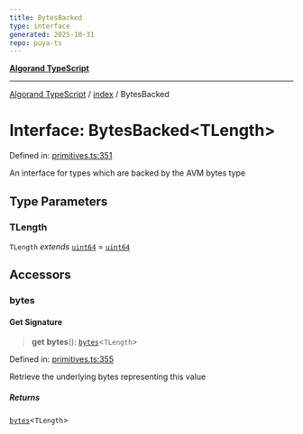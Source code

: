 ```yaml
---
title: BytesBacked
type: interface
generated: 2025-10-31
repo: puya-ts
---
```

[**Algorand TypeScript**](../../README.md)

***

[Algorand TypeScript](../../modules.md) / [index](../README.md) / BytesBacked

# Interface: BytesBacked\<TLength\>

Defined in: [primitives.ts:351](https://github.com/algorandfoundation/puya-ts/blob/main/packages/algo-ts/src/primitives.ts#L351)

An interface for types which are backed by the AVM bytes type

## Type Parameters

### TLength

`TLength` *extends* [`uint64`](../type-aliases/uint64.md) = [`uint64`](../type-aliases/uint64.md)

## Accessors

### bytes

#### Get Signature

> **get** **bytes**(): [`bytes`](../type-aliases/bytes.md)\<`TLength`\>

Defined in: [primitives.ts:355](https://github.com/algorandfoundation/puya-ts/blob/main/packages/algo-ts/src/primitives.ts#L355)

Retrieve the underlying bytes representing this value

##### Returns

[`bytes`](../type-aliases/bytes.md)\<`TLength`\>
